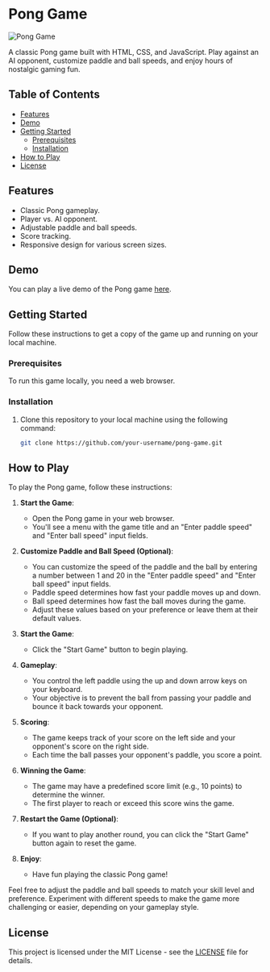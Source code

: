 # Pong Game

![Pong Game](pong-game-screenshot.png)

A classic Pong game built with HTML, CSS, and JavaScript. Play against an AI opponent, customize paddle and ball speeds, and enjoy hours of nostalgic gaming fun.

## Table of Contents

- [Features](#features)
- [Demo](#demo)
- [Getting Started](#getting-started)
  - [Prerequisites](#prerequisites)
  - [Installation](#installation)
- [How to Play](#how-to-play)
- [License](#license)

## Features

- Classic Pong gameplay.
- Player vs. AI opponent.
- Adjustable paddle and ball speeds.
- Score tracking.
- Responsive design for various screen sizes.

## Demo

You can play a live demo of the Pong game [here](https://crazy-studio-website.web.app/).

## Getting Started

Follow these instructions to get a copy of the game up and running on your local machine.

### Prerequisites

To run this game locally, you need a web browser.

### Installation

1. Clone this repository to your local machine using the following command:

   ```bash
   git clone https://github.com/your-username/pong-game.git

## How to Play

To play the Pong game, follow these instructions:

1. **Start the Game**:
   - Open the Pong game in your web browser.
   - You'll see a menu with the game title and an "Enter paddle speed" and "Enter ball speed" input fields.

2. **Customize Paddle and Ball Speed (Optional)**:
   - You can customize the speed of the paddle and the ball by entering a number between 1 and 20 in the "Enter paddle speed" and "Enter ball speed" input fields.
   - Paddle speed determines how fast your paddle moves up and down.
   - Ball speed determines how fast the ball moves during the game.
   - Adjust these values based on your preference or leave them at their default values.

3. **Start the Game**:
   - Click the "Start Game" button to begin playing.

4. **Gameplay**:
   - You control the left paddle using the up and down arrow keys on your keyboard.
   - Your objective is to prevent the ball from passing your paddle and bounce it back towards your opponent.

5. **Scoring**:
   - The game keeps track of your score on the left side and your opponent's score on the right side.
   - Each time the ball passes your opponent's paddle, you score a point.

6. **Winning the Game**:
   - The game may have a predefined score limit (e.g., 10 points) to determine the winner.
   - The first player to reach or exceed this score wins the game.

7. **Restart the Game (Optional)**:
   - If you want to play another round, you can click the "Start Game" button again to reset the game.

8. **Enjoy**:
   - Have fun playing the classic Pong game!

Feel free to adjust the paddle and ball speeds to match your skill level and preference. Experiment with different speeds to make the game more challenging or easier, depending on your gameplay style.

## License

This project is licensed under the MIT License - see the [LICENSE](LICENSE) file for details.
